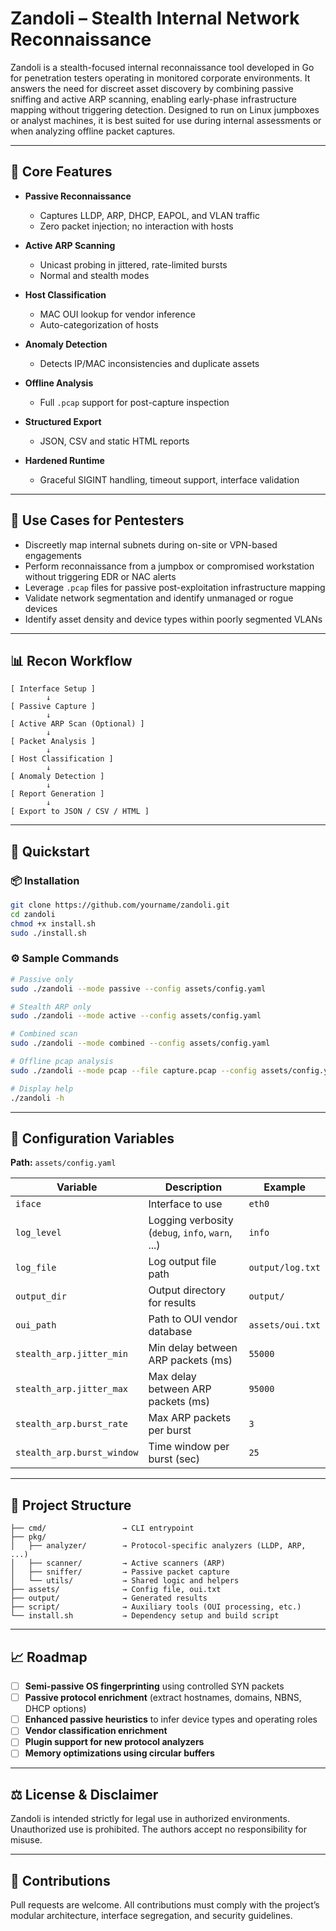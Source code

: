 # Zandoli – Stealth Internal Network Reconnaissance

Zandoli is a stealth-focused internal reconnaissance tool developed in Go for penetration testers operating in monitored corporate environments. It answers the need for discreet asset discovery by combining passive sniffing and active ARP scanning, enabling early-phase infrastructure mapping without triggering detection. Designed to run on Linux jumpboxes or analyst machines, it is best suited for use during internal assessments or when analyzing offline packet captures.

---

## 🔧 Core Features

- **Passive Reconnaissance**
  - Captures LLDP, ARP, DHCP, EAPOL, and VLAN traffic
  - Zero packet injection; no interaction with hosts

- **Active ARP Scanning**
  - Unicast probing in jittered, rate-limited bursts
  - Normal and stealth modes

- **Host Classification**
  - MAC OUI lookup for vendor inference
  - Auto-categorization of hosts

- **Anomaly Detection**
  - Detects IP/MAC inconsistencies and duplicate assets

- **Offline Analysis**
  - Full `.pcap` support for post-capture inspection

- **Structured Export**
  - JSON, CSV and static HTML reports

- **Hardened Runtime**
  - Graceful SIGINT handling, timeout support, interface validation

---

## 🎯 Use Cases for Pentesters

- Discreetly map internal subnets during on-site or VPN-based engagements
- Perform reconnaissance from a jumpbox or compromised workstation without triggering EDR or NAC alerts
- Leverage `.pcap` files for passive post-exploitation infrastructure mapping
- Validate network segmentation and identify unmanaged or rogue devices
- Identify asset density and device types within poorly segmented VLANs

---

## 📊 Recon Workflow

```
[ Interface Setup ]
        ↓
[ Passive Capture ]
        ↓
[ Active ARP Scan (Optional) ]
        ↓
[ Packet Analysis ]
        ↓
[ Host Classification ]
        ↓
[ Anomaly Detection ]
        ↓
[ Report Generation ]
        ↓
[ Export to JSON / CSV / HTML ]
```

---

## 🚀 Quickstart

### 📦 Installation

```bash
git clone https://github.com/yourname/zandoli.git
cd zandoli
chmod +x install.sh
sudo ./install.sh
```

### ⚙️ Sample Commands

```bash
# Passive only
sudo ./zandoli --mode passive --config assets/config.yaml

# Stealth ARP only
sudo ./zandoli --mode active --config assets/config.yaml

# Combined scan
sudo ./zandoli --mode combined --config assets/config.yaml

# Offline pcap analysis
sudo ./zandoli --mode pcap --file capture.pcap --config assets/config.yaml

# Display help
./zandoli -h
```

---

## 🧬 Configuration Variables

**Path:** `assets/config.yaml`

| Variable                    | Description                                         | Example               |
|-----------------------------|-----------------------------------------------------|------------------------|
| `iface`                     | Interface to use                                    | `eth0`                |
| `log_level`                 | Logging verbosity (`debug`, `info`, `warn`, ...)    | `info`                |
| `log_file`                  | Log output file path                                | `output/log.txt`      |
| `output_dir`                | Output directory for results                        | `output/`             |
| `oui_path`                  | Path to OUI vendor database                         | `assets/oui.txt`      |
| `stealth_arp.jitter_min`    | Min delay between ARP packets (ms)                 | `55000`               |
| `stealth_arp.jitter_max`    | Max delay between ARP packets (ms)                 | `95000`               |
| `stealth_arp.burst_rate`    | Max ARP packets per burst                           | `3`                   |
| `stealth_arp.burst_window`  | Time window per burst (sec)                         | `25`                  |

---

## 📁 Project Structure

```
├── cmd/                 → CLI entrypoint
├── pkg/
│   ├── analyzer/        → Protocol-specific analyzers (LLDP, ARP, ...)
│   ├── scanner/         → Active scanners (ARP)
│   ├── sniffer/         → Passive packet capture
│   └── utils/           → Shared logic and helpers
├── assets/              → Config file, oui.txt
├── output/              → Generated results
├── script/              → Auxiliary tools (OUI processing, etc.)
└── install.sh           → Dependency setup and build script
```

---

## 📈 Roadmap

- [ ] **Semi-passive OS fingerprinting** using controlled SYN packets
- [ ] **Passive protocol enrichment** (extract hostnames, domains, NBNS, DHCP options)
- [ ] **Enhanced passive heuristics** to infer device types and operating roles
- [ ] **Vendor classification enrichment**
- [ ] **Plugin support for new protocol analyzers**
- [ ] **Memory optimizations using circular buffers**

---

## ⚖️ License & Disclaimer

Zandoli is intended strictly for legal use in authorized environments.  
Unauthorized use is prohibited. The authors accept no responsibility for misuse.

---

## 🤝 Contributions

Pull requests are welcome. All contributions must comply with the project’s modular architecture, interface segregation, and security guidelines.
